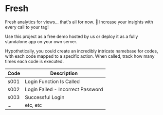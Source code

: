 # Fresh

Fresh analytics for views... that's all for now. 🥳 Increase your insights with every call to your tag! 

Use this project as a free demo hosted by us or deploy it as a fully standalone app on your own server. 

Hypothetically, you could create an incredibly intricate namebase for codes, with each code mapped to a specific action. When called, track how many times each code is executed.

| Code | Description                     |
|------|---------------------------------|
| s001 | Login Function Is Called         |
| s002 | Login Failed - Incorrect Password|
| s003 | Successful Login                 |
| ...  | etc, etc                         |
